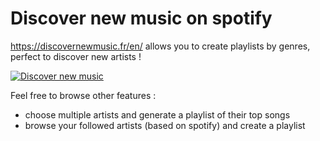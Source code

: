 # Discover new music on spotify

https://discovernewmusic.fr/en/ allows you to create playlists by genres, perfect to discover new artists !

[![Discover new music](https://discovernewmusic.fr/build/images/discovernewmusic.2fb18810.png "Discover new music")](https://discovernewmusic.fr/en/ "Discover new music")

Feel free to browse other features :
- choose multiple artists and generate a playlist of their top songs
- browse your followed artists (based on spotify) and create a playlist
